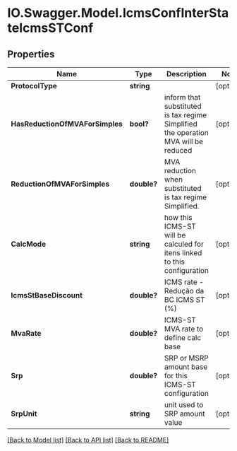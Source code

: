# IO.Swagger.Model.IcmsConfInterStateIcmsSTConf
## Properties

Name | Type | Description | Notes
------------ | ------------- | ------------- | -------------
**ProtocolType** | **string** |  | [optional] 
**HasReductionOfMVAForSimples** | **bool?** | inform that substituted is tax regime Simplified the operation MVA will be reduced | [optional] 
**ReductionOfMVAForSimples** | **double?** | MVA reduction when substituted is tax regime Simplified. | [optional] 
**CalcMode** | **string** | how this ICMS-ST will be calculed for itens linked to this configuration | [optional] 
**IcmsStBaseDiscount** | **double?** | ICMS rate - Redução da BC ICMS ST (%) | [optional] 
**MvaRate** | **double?** | ICMS-ST MVA rate to define calc base | [optional] 
**Srp** | **double?** | SRP or MSRP amount base for this ICMS-ST configuration | [optional] 
**SrpUnit** | **string** | unit used to SRP amount value | [optional] 

[[Back to Model list]](../README.md#documentation-for-models) [[Back to API list]](../README.md#documentation-for-api-endpoints) [[Back to README]](../README.md)

